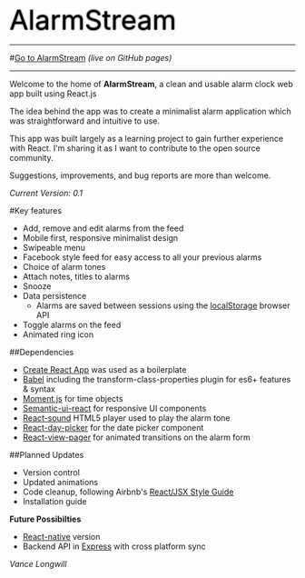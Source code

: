<span style="color: #000; text-shadow: 0px 0px 3px #000; font-size: 48px; text-align: center; margin: 0px auto; padding: 0px; width: 100%;">
	AlarmStream
</span>
<br />

---

#[Go to AlarmStream](https://vancelongwill.github.io/alarmstream/) *(live on GitHub pages)*


---

Welcome to the home of **AlarmStream**, a clean and usable alarm clock web app built using React.js

The idea behind the app was to create a minimalist alarm application which was straightforward and intuitive to use.

This app was built largely as a learning project to gain further experience with React. I'm sharing it as I want to contribute to the open source community. 

Suggestions, improvements, and bug reports are more than welcome. 

*Current Version: 0.1*

#Key features
* Add, remove and edit alarms from the feed
* Mobile first, responsive minimalist design
* Swipeable menu
* Facebook style feed for easy access to all your previous alarms
* Choice of alarm tones
* Attach notes, titles to alarms
* Snooze
* Data persistence
	- Alarms are saved between sessions using the [localStorage](https://developer.mozilla.org/en/docs/Web/API/Window/localStorage) browser API
*  Toggle alarms on the feed
*  Animated ring icon


##Dependencies

* [Create React App](https://github.com/facebookincubator/create-react-app) was used as a boilerplate
* [Babel](https://github.com/babel/babel) including the transform-class-properties plugin for es6+ features & syntax
* [Moment.js](https://github.com/moment/moment/) for time objects
* [Semantic-ui-react](https://github.com/Semantic-Org/Semantic-UI-React) for responsive UI components
* [React-sound](https://github.com/leoasis/react-sound) HTML5 player used to play the alarm tone
* [React-day-picker](https://github.com/gpbl/react-day-picker) for the date picker component 
* [React-view-pager](https://github.com/souporserious/react-view-pager) for animated transitions on the alarm form


##Planned Updates

* Version control
* Updated animations 
* Code cleanup, following Airbnb's [React/JSX Style Guide](https://github.com/airbnb/javascript/tree/master/react)
* Installation guide


**Future Possibilties**

* [React-native](https://github.com/facebook/react-native) version
* Backend API in [Express](https://github.com/expressjs/express) with cross platform sync


*Vance Longwill*